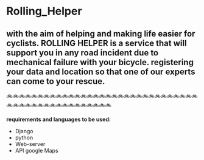 # Rolling_Helper


## with the aim of helping and making life easier for cyclists. ROLLING HELPER is a service that will support you in any road incident due to mechanical failure with your bicycle. registering your data and location so that one of our experts can come to your rescue.

:bike::bike::bike::bike::bike::bike::bike::bike::bike::bike::bike::bike::bike::bike::bike::bike::bike::bike::bike::bike::bike::bike::bike::bike::bike::bike::bike::bike::bike::bike::bike::bike::bike::bike::bike::bike::bike::bike::bike::bike::bike::bike::bike::bike::bike::bike::bike::bike:


**requirements and languages to be used:**
+ Django
+ python
+ Web-server
+ API google Maps
